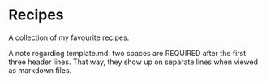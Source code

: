 # Recipes

A collection of my favourite recipes.

A note regarding template.md: two spaces are REQUIRED after the first three header lines.  That way, they show up on separate lines when viewed as markdown files.